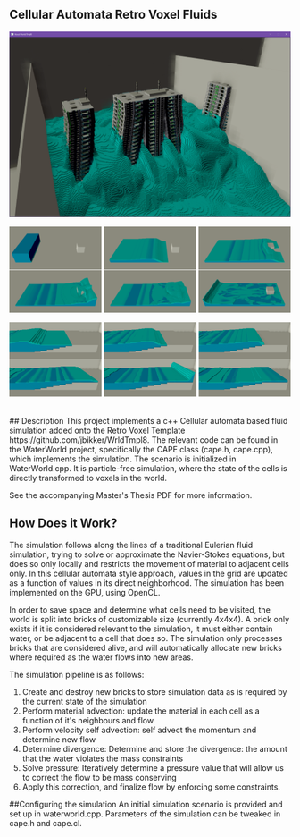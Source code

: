 ## Cellular Automata Retro Voxel Fluids

![tsunami](https://github.com/wvds98/CellularAutomataVoxelPhysics/blob/main/images/tsunami.png?raw=true)

![dambreak](https://github.com/wvds98/CellularAutomataVoxelPhysics/blob/main/images/dambreak.png?raw=true)

![shallow](https://github.com/wvds98/CellularAutomataVoxelPhysics/blob/main/images/shallow.png?raw=true)

<br/>
## Description
This project implements a c++ Cellular automata based fluid simulation added onto the Retro Voxel Template https://github.com/jbikker/WrldTmpl8.
The relevant code can be found in the WaterWorld project, specifically the CAPE class (cape.h, cape.cpp), which implements the simulation. The scenario is initialized in
WaterWorld.cpp. It is particle-free simulation, where the state of the cells is directly transformed to voxels in the world.

See the accompanying Master's Thesis PDF for more information.

## How Does it Work?
The simulation follows along the lines of a traditional Eulerian fluid simulation, trying to solve or approximate the Navier-Stokes equations, but
does so only locally and restricts the movement of material to adjacent cells only. In this cellular automata style approach, values in the grid are updated
as a function of values in its direct neighborhood. The simulation has been implemented on the GPU, using OpenCL.

In order to save space and determine what cells need to be visited, the world is split into bricks of customizable size (currently 4x4x4).
A brick only exists if it is considered relevant to the simulation, it must either contain water, or be adjacent to a cell that does so. The simulation only 
processes bricks that are considered alive, and will automatically allocate new bricks where required as the water flows into new areas.

The simulation pipeline is as follows:

1. Create and destroy new bricks to store simulation data as is required by the current state of the simulation
2. Perform material advection: update the material in each cell as a function of it's neighbours and flow
3. Perform velocity self advection: self advect the momentum and determine new flow
4. Determine divergence: Determine and store the divergence: the amount that the water violates the mass constraints
5. Solve pressure: Iteratively determine a pressure value that will allow us to correct the flow to be mass conserving
6. Apply this correction, and finalize flow by enforcing some constraints.

##Configuring the simulation
An initial simulation scenario is provided and set up in waterworld.cpp. Parameters of the simulation can be tweaked in cape.h and cape.cl.

